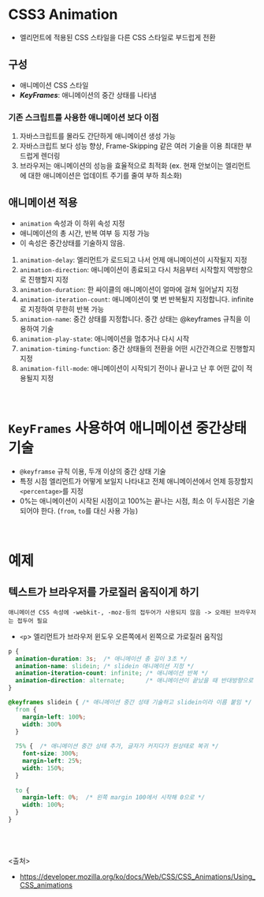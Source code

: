 # CSS3 Animation
- 엘리먼트에 적용된 CSS 스타일을 다른 CSS 스타일로 부드럽게 전환

## 구성
- 애니메이션 CSS 스타일
- ***KeyFrames***: 애니메이션의 중간 상태를 나타냄

### 기존 스크립트를 사용한 애니메이션 보다 이점
1. 자바스크립트를 몰라도 간단하게 애니메이션 생성 가능
2. 자바스크립트 보다 성능 향상, Frame-Skipping 같은 여러 기술을 이용 최대한 부드럽게 렌더링
3. 브라우저는 애니메이션의 성능을 효율적으로 최적화 (ex. 현재 안보이는 엘리먼트에 대한 애니메이션은 업데이트 주기를 줄여 부하 최소화)

## 애니메이션 적용
- `animation` 속성과 이 하위 속성 지정
- 애니메이션의 총 시간, 반복 여부 등 지정 가능
- 이 속성은 중간상태를 기술하지 않음.

1. `animation-delay`: 엘리먼트가 로드되고 나서 언제 애니메이션이 시작될지 지정
2. `animation-direction`: 애니메이션이 종료되고 다시 처음부터 시작할지 역방향으로 진행할지 지정
3. `animation-duration`: 한 싸이클의 애니메이션이 얼마에 걸쳐 일어날지 지정
4. `animation-iteration-count`: 애니메이션이 몇 번 반복될지 지정합니다. infinite로 지정하여 무한히 반복 가능
5. `animation-name`: 중간 상태를 지정합니다. 중간 상태는  @keyframes 규칙을 이용하여 기술
6. `animation-play-state`: 애니메이션을 멈추거나 다시 시작
7. `animation-timing-function`: 중간 상태들의 전환을 어떤 시간간격으로 진행할지 지정
8. `animation-fill-mode`: 애니메이션이 시작되기 전이나 끝나고 난 후 어떤 값이 적용될지 지정

<br/>

# `KeyFrames` 사용하여 애니메이션 중간상태 기술
- `@keyframse` 규칙 이용, 두개 이상의 중간 상태 기술
- 특정 시점 엘리먼트가 어떻게 보일지 나타내고 전체 애니메이션에서 언제 등장할지 `<percentage>`를 지정
- 0%는 애니메이션이 시작된 시점이고 100%는 끝나는 시점, 최소 이 두시점은 기술되어야 한다. (`from`, `to`를 대신 사용 가능)

<br/> 

# 예제
## 텍스트가 브라우저를 가로질러 움직이게 하기
`애니메이션 CSS 속성에 -webkit-, -moz-등의 접두어가 사용되지 않음 -> 오래된 브라우저는 접두어 필요`
- `<p`> 엘리먼트가 브라우저 윈도우 오른쪽에서 왼쪽으로 가로질러 움직임
```css
p {
  animation-duration: 3s;  /* 애니메이션 총 길이 3초 */
  animation-name: slidein; /* slidein 애니메이션 지정 */
  animation-iteration-count: infinite; /* 애니메이션 반복 */
  animation-direction: alternate;      /* 애니메이션이 끝났을 때 반대방향으로 이동 */
}

@keyframes slidein { /* 애니메이션 중간 성태 기술하고 slidein이라 이름 붙임 */
  from {
    margin-left: 100%;
    width: 300%
  }
  
  75% {  /* 애니메이션 중간 상태 추가, 글자가 커지다가 원상태로 복귀 */
    font-size: 300%;
    margin-left: 25%;
    width: 150%;
  }
  
  to {
    margin-left: 0%;  /* 왼쪽 margin 100에서 시작해 0으로 */
    width: 100%;
  }
}
```



<br/><br/><br/>
<출처>
- https://developer.mozilla.org/ko/docs/Web/CSS/CSS_Animations/Using_CSS_animations
